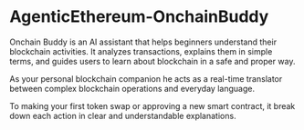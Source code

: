 # AgenticEthereum-OnchainBuddy

Onchain Buddy is an AI assistant that helps beginners understand their blockchain activities. It analyzes transactions, explains them in simple terms, and guides users to learn about blockchain in a safe and proper way.

As your personal blockchain companion he acts as a real-time translator between complex blockchain operations and everyday language.

To making your first token swap or approving a new smart contract, it break down each action in clear and understandable explanations.